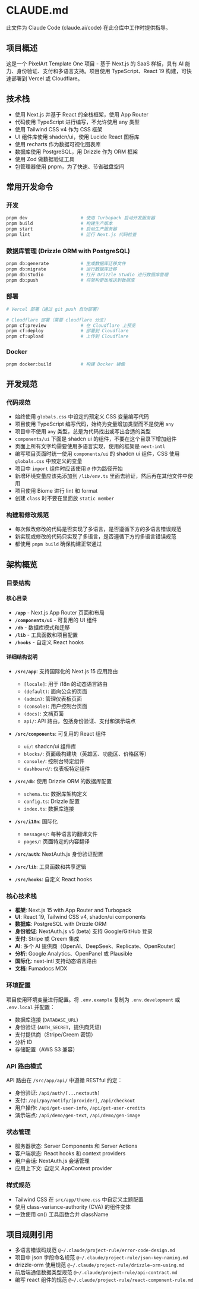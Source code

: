 # CLAUDE.md

此文件为 Claude Code (claude.ai/code) 在此仓库中工作时提供指导。

## 项目概述

这是一个 PixelArt Template One 项目 - 基于 Next.js 的 SaaS 样板，具有 AI 能力、身份验证、支付和多语言支持。项目使用 TypeScript、React 19 构建，可快速部署到 Vercel 或 Cloudflare。

## 技术栈

- 使用 Next.js 并基于 React 的全栈框架，使用 App Router
- 代码使用 TypeScript 进行编写，不允许使用 any 类型
- 使用 Tailwind CSS v4 作为 CSS 框架
- UI 组件库使用 shadcn/ui，使用 Lucide React 图标库
- 使用 recharts 作为数据可视化图表库
- 数据库使用 PostgreSQL，用 Drizzle 作为 ORM 框架
- 使用 Zod 做数据验证工具
- 包管理器使用 pnpm，为了快速、节省磁盘空间

## 常用开发命令

### 开发
```bash
pnpm dev                    # 使用 Turbopack 启动开发服务器
pnpm build                  # 构建生产版本
pnpm start                  # 启动生产服务器
pnpm lint                   # 运行 Next.js 代码检查
```

### 数据库管理 (Drizzle ORM with PostgreSQL)
```bash
pnpm db:generate            # 生成数据库迁移文件
pnpm db:migrate             # 运行数据库迁移
pnpm db:studio              # 打开 Drizzle Studio 进行数据库管理
pnpm db:push                # 将架构更改推送到数据库
```

### 部署
```bash
# Vercel 部署（通过 git push 自动部署）

# Cloudflare 部署（需要 cloudflare 分支）
pnpm cf:preview             # 在 Cloudflare 上预览
pnpm cf:deploy              # 部署到 Cloudflare
pnpm cf:upload              # 上传到 Cloudflare
```

### Docker
```bash
pnpm docker:build           # 构建 Docker 镜像
```

## 开发规范

### 代码规范

- 始终使用 `globals.css` 中设定的预定义 CSS 变量编写代码
- 项目使用 TypeScript 编写代码，始终为变量增加类型而不是使用 `any`
- 项目中不使用 `any` 类型，总是为代码找出或写出合适的类型
- `components/ui` 下面是 shadcn ui 的组件，不要在这个目录下增加组件
- 页面上所有文字均需要使用多语言实现，使用的框架是 `next-intl`
- 编写项目页面时统一使用 `components/ui` 的 shadcn ui 组件，CSS 使用 `globals.css` 中预定义的变量
- 项目中 `import` 组件时应该使用 `@` 作为路径开始
- 新增环境变量应该先添加到 `/lib/env.ts` 里面去验证，然后再在其他文件中使用
- 项目使用 Biome 进行 lint 和 format
- 创建 `class` 时不要在里面放 `static member`

### 构建和修改规范

- 每次做改修改的代码是否实现了多语言，是否遵循下方的多语言错误规范
- 新实现或修改的代码只实现了多语言，是否遵循下方的多语言错误规范
- 都使用 `pnpm build` 确保构建正常通过

## 架构概览

### 目录结构

#### 核心目录

- **`/app`** - Next.js App Router 页面和布局
- **`/components/ui`** - 可复用的 UI 组件
- **`/db`** - 数据库模式和迁移
- **`/lib`** - 工具函数和项目配置
- **`/hooks`** - 自定义 React hooks

#### 详细结构说明

- **`/src/app`**: 支持国际化的 Next.js 15 应用路由
  - `[locale]`: 用于 i18n 的动态语言路由
  - `(default)`: 面向公众的页面
  - `(admin)`: 管理仪表板页面
  - `(console)`: 用户控制台页面
  - `(docs)`: 文档页面
  - `api/`: API 路由，包括身份验证、支付和演示端点

- **`/src/components`**: 可复用的 React 组件
  - `ui/`: shadcn/ui 组件库
  - `blocks/`: 页面级构建块（英雄区、功能区、价格区等）
  - `console/`: 控制台特定组件
  - `dashboard/`: 仪表板特定组件

- **`/src/db`**: 使用 Drizzle ORM 的数据库配置
  - `schema.ts`: 数据库架构定义
  - `config.ts`: Drizzle 配置
  - `index.ts`: 数据库连接

- **`/src/i18n`**: 国际化
  - `messages/`: 每种语言的翻译文件
  - `pages/`: 页面特定的内容翻译

- **`/src/auth`**: NextAuth.js 身份验证配置

- **`/src/lib`**: 工具函数和共享逻辑

- **`/src/hooks`**: 自定义 React hooks

### 核心技术栈

- **框架**: Next.js 15 with App Router and Turbopack
- **UI**: React 19, Tailwind CSS v4, shadcn/ui components
- **数据库**: PostgreSQL with Drizzle ORM
- **身份验证**: NextAuth.js v5 (beta) 支持 Google/GitHub 登录
- **支付**: Stripe 或 Creem 集成
- **AI**: 多个 AI 提供商（OpenAI、DeepSeek、Replicate、OpenRouter）
- **分析**: Google Analytics、OpenPanel 或 Plausible
- **国际化**: next-intl 支持动态语言路由
- **文档**: Fumadocs MDX

### 环境配置

项目使用环境变量进行配置。将 `.env.example` 复制为 `.env.development` 或 `.env.local` 并配置：
- 数据库连接 (`DATABASE_URL`)
- 身份验证 (`AUTH_SECRET`，提供商凭证)
- 支付提供商（Stripe/Creem 密钥）
- 分析 ID
- 存储配置（AWS S3 兼容）

### API 路由模式

API 路由在 `/src/app/api/` 中遵循 RESTful 约定：
- 身份验证: `/api/auth/[...nextauth]`
- 支付: `/api/pay/notify/[provider]`, `/api/checkout`
- 用户操作: `/api/get-user-info`, `/api/get-user-credits`
- 演示端点: `/api/demo/gen-text`, `/api/demo/gen-image`

### 状态管理

- 服务器状态: Server Components 和 Server Actions
- 客户端状态: React hooks 和 context providers
- 用户会话: NextAuth.js 会话管理
- 应用上下文: 自定义 AppContext provider

### 样式规范

- Tailwind CSS 在 `src/app/theme.css` 中自定义主题配置
- 使用 class-variance-authority (CVA) 的组件变体
- 一致使用 cn() 工具函数合并 className

## 项目规则引用

- 多语言错误码规范 `@~/.claude/project-rule/error-code-design.md`
- 项目中 json 字段命名规范 `@~/.claude/project-rule/json-key-naming.md`
- drizzle-orm 使用规范 `@~/.claude/project-rule/drizzle-orm-using.md`
- 前后端通信数据类型规范 `@~/.claude/project-rule/api-contract.md`
- 编写 react 组件的规范 `@~/.claude/project-rule/react-component-rule.md`
